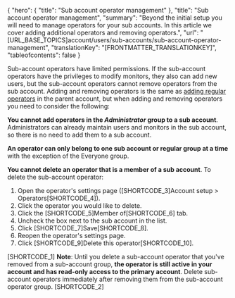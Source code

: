 {
  "hero": {
    "title": "Sub account operator management"
  },
  "title": "Sub account operator management",
  "summary": "Beyond the initial setup you will need to manage operators for your sub accounts. In this article we cover adding additional operators and removing operators.",
  "url": "[URL_BASE_TOPICS]account/users/sub-accounts/sub-account-operator-management",
  "translationKey": "[FRONTMATTER_TRANSLATIONKEY]",
  "tableofcontents": false
}

Sub-account operators have limited permissions. If the sub-account operators have the privileges to modify monitors, they also can add new users, but the sub-account operators cannot remove operators from the sub account. Adding and removing operators is the same as [adding regular operators]([LINK_URL_1]) in the parent account, but when adding and removing operators you need to consider the following:

**You cannot add operators in the *Administrator* group to a sub account**. Administrators can already maintain users and monitors in the sub account, so there is no need to add them to a sub account.

**An operator can only belong to one sub account or regular group at a time** with the exception of the Everyone group.

**You cannot delete an operator that is a member of a sub account**. To delete the sub-account operator:

1.  Open the operator's settings page ([SHORTCODE_3]Account setup > Operators[SHORTCODE_4]).
2.  Click the operator you would like to delete.
3.  Click the [SHORTCODE_5]Member of[SHORTCODE_6] tab.
4.  Uncheck the box next to the sub account in the list.
5.  Click [SHORTCODE_7]Save[SHORTCODE_8].
6.  Reopen the operator's settings page.
7.  Click [SHORTCODE_9]Delete this operator[SHORTCODE_10].

[SHORTCODE_1]
**Note**: Until you delete a sub-account operator that you've removed from a sub-account group, **the operator is still active in your account and has read-only access to the primary account**. Delete sub-account operators immediately after removing them from the sub-account operator group.
[SHORTCODE_2]
